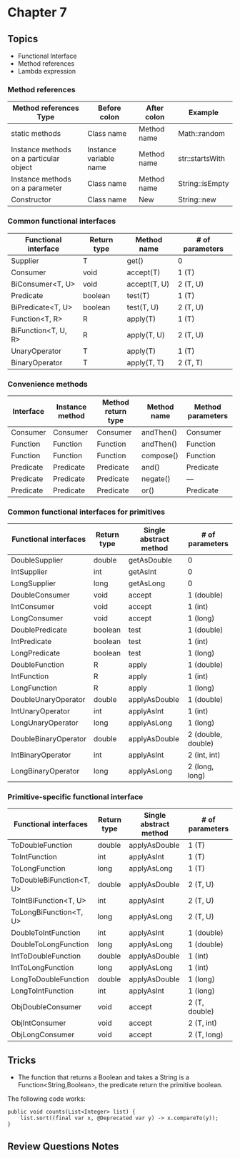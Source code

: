 # Chapter 7

## Topics

* Functional Interface
* Method references
* Lambda expression

### Method references

| Method references Type                  | Before colon           | After colon | Example         |
|-----------------------------------------|------------------------|-------------|-----------------|
| static methods                          | Class name             | Method name | Math::random    |
| Instance methods on a particular object | Instance variable name | Method name | str::startsWith |
| Instance methods on a parameter         | Class name             | Method name | String::isEmpty |
| Constructor                             | Class name             | New         | String::new     |

### Common functional interfaces

| Functional interface | Return type | Method name  | # of parameters |
|----------------------|-------------|--------------|-----------------|
| Supplier<T>          | T           | get()        | 0               |
| Consumer<T>          | void        | accept(T)    | 1 (T)           |
| BiConsumer<T, U>     | void        | accept(T, U) | 2 (T, U)        |
| Predicate<T>         | boolean     | test(T)      | 1 (T)           |
| BiPredicate<T, U>    | boolean     | test(T, U)   | 2 (T, U)        |
| Function<T, R>       | R           | apply(T)     | 1 (T)           |
| BiFunction<T, U, R>  | R           | apply(T, U)  | 2 (T, U)        |
| UnaryOperator<T>     | T           | apply(T)     | 1 (T)           |
| BinaryOperator<T>    | T           | apply(T, T)  | 2 (T, T)        |

### Convenience methods

| Interface  | Instance method | Method return type | Method name | Method parameters |
|------------|-----------------|--------------------|-------------|-------------------|
| Consumer   | Consumer        | Consumer           | andThen()   | Consumer          |
| Function   | Function        | Function           | andThen()   | Function          |
| Function   | Function        | Function           | compose()   | Function          |
| Predicate  | Predicate       | Predicate          | and()       | Predicate         |
| Predicate  | Predicate       | Predicate          | negate()    | —                 |
| Predicate  | Predicate       | Predicate          | or()        | Predicate         |

### Common functional interfaces for primitives

| Functional interfaces | Return type | Single abstract method | # of parameters    |
|-----------------------|-------------|------------------------|--------------------|
| DoubleSupplier        | double      | getAsDouble            | 0                  |
| IntSupplier           | int         | getAsInt               | 0                  |
| LongSupplier          | long        | getAsLong              | 0                  |
| DoubleConsumer        | void        | accept                 | 1 (double)         |
| IntConsumer           | void        | accept                 | 1 (int)            |
| LongConsumer          | void        | accept                 | 1 (long)           |
| DoublePredicate       | boolean     | test                   | 1 (double)         |
| IntPredicate          | boolean     | test                   | 1 (int)            |
| LongPredicate         | boolean     | test                   | 1 (long)           |
| DoubleFunction<R>     | R           | apply                  | 1 (double)         |
| IntFunction<R>        | R           | apply                  | 1 (int)            |
| LongFunction<R>       | R           | apply                  | 1 (long)           |
| DoubleUnaryOperator   | double      | applyAsDouble          | 1 (double)         |
| IntUnaryOperator      | int         | applyAsInt             | 1 (int)            |
| LongUnaryOperator     | long        | applyAsLong            | 1 (long)           |
| DoubleBinaryOperator  | double      | applyAsDouble          | 2 (double, double) |
| IntBinaryOperator     | int         | applyAsInt             | 2 (int, int)       |
| LongBinaryOperator    | long        | applyAsLong            | 2 (long, long)     |

### Primitive-specific functional interface

| Functional interfaces    | Return type | Single abstract method | # of parameters |
|--------------------------|-------------|------------------------|-----------------|
| ToDoubleFunction<T>      | double      | applyAsDouble          | 1 (T)           |
| ToIntFunction<T>         | int         | applyAsInt             | 1 (T)           |
| ToLongFunction<T>        | long        | applyAsLong            | 1 (T)           |
| ToDoubleBiFunction<T, U> | double      | applyAsDouble          | 2 (T, U)        |
| ToIntBiFunction<T, U>    | int         | applyAsInt             | 2 (T, U)        |
| ToLongBiFunction<T, U>   | long        | applyAsLong            | 2 (T, U)        |
| DoubleToIntFunction      | int         | applyAsInt             | 1 (double)      |
| DoubleToLongFunction     | long        | applyAsLong            | 1 (double)      |
| IntToDoubleFunction      | double      | applyAsDouble          | 1 (int)         |
| IntToLongFunction        | long        | applyAsLong            | 1 (int)         |
| LongToDoubleFunction     | double      | applyAsDouble          | 1 (long)        |
| LongToIntFunction        | int         | applyAsInt             | 1 (long)        |
| ObjDoubleConsumer<T>     | void        | accept                 | 2 (T, double)   |
| ObjIntConsumer<T>        | void        | accept                 | 2 (T, int)      |
| ObjLongConsumer<T>       | void        | accept                 | 2 (T, long)     |


## Tricks

* The function that returns a Boolean and takes a String is a Function<String,Boolean>, the predicate return the primitive boolean.

The following code works:

    public void counts(List<Integer> list) { 
        list.sort((final var x, @Deprecated var y) -> x.compareTo(y)); 
    }

## Review Questions Notes